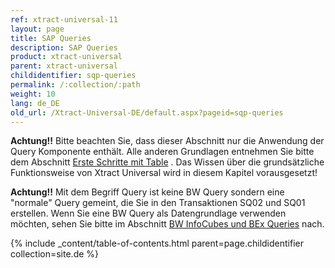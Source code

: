 ```yaml
---
ref: xtract-universal-11
layout: page
title: SAP Queries
description: SAP Queries
product: xtract-universal
parent: xtract-universal
childidentifier: sqp-queries
permalink: /:collection/:path
weight: 10
lang: de_DE
old_url: /Xtract-Universal-DE/default.aspx?pageid=sqp-queries
---
```


**Achtung!!** Bitte beachten Sie, dass dieser Abschnitt nur die Anwendung der Query Komponente enthält. Alle anderen Grundlagen entnehmen Sie bitte dem Abschnitt [Erste Schritte mit Table](./erste-schritte-mit-xtract-table) . Das Wissen über die grundsätzliche Funktionsweise von Xtract Universal wird in diesem Kapitel vorausgesetzt!

**Achtung!!** Mit dem Begriff Query ist keine BW Query sondern eine "normale" Query gemeint, die Sie in den Transaktionen SQ02 und SQ01 erstellen. Wenn Sie eine BW Query als Datengrundlage verwenden möchten, sehen Sie bitte im Abschnitt [BW InfoCubes und BEx Queries](./bw-infocubes-und-bex-queries)  nach.

{% include _content/table-of-contents.html parent=page.childidentifier collection=site.de %}